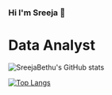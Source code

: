 ### Hi I'm Sreeja 👋
# Data Analyst

![SreejaBethu's GitHub stats](https://github-readme-stats.vercel.app/api?username=sreejabethu&show_icons=true&theme=ambient_gradient)

[![Top Langs](https://github-readme-stats.vercel.app/api/top-langs/?username=sreejabethu&layout=pie)](https://github.com/sreejabethu/github-readme-stats)

